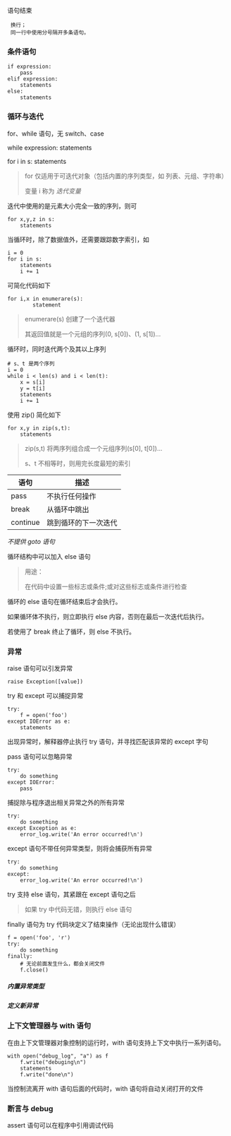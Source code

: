 语句结束

     换行；
     同一行中使用分号隔开多条语句。

### 条件语句

    if expression:
        pass
    elif expression:
        statements
    else:
        statements

### 循环与迭代

for、while 语句，无 switch、case

while expression:
        statements
 
for i in s:
        statements
> for 仅适用于可迭代对象（包括内置的序列类型，如 列表、元组、字符串）
>
> 变量 i 称为 *迭代变量*

迭代中使用的是元素大小完全一致的序列，则可

    for x,y,z in s:
        statements

当循环时，除了数据值外，还需要跟踪数字索引，如

    i = 0
    for i in s:
        statements
        i += 1

可简化代码如下

    for i,x in enumerare(s):
            statement
> enumerare(s) 创建了一个迭代器
> 
> 其返回值就是一个元组的序列(0, s[0])、(1, s[1])...

循环时，同时迭代两个及其以上序列

    # s、t 是两个序列
    i = 0
    while i < len(s) and i < len(t):
        x = s[i]
        y = t[i]
        statements
        i += 1

使用 zip() 简化如下

    for x,y in zip(s,t):
        statements
> zip(s,t) 将两序列组合成一个元组序列(s[0], t[0])...
> 
> s、t 不相等时，则用完长度最短的索引

语句|描述
---|---
pass|不执行任何操作
break|从循环中跳出
continue|跳到循环的下一次迭代

*不提供 goto 语句*

循环结构中可以加入 else 语句
> 用途：
> 
> 在代码中设置一些标志或条件;或对这些标志或条件进行检查

循环的 else 语句在循环结束后才会执行。

如果循环体不执行，则立即执行 else 内容，否则在最后一次迭代后执行。

若使用了 break 终止了循环，则 else 不执行。

### 异常

raise 语句可以引发异常

    raise Exception([value])

try 和 except 可以捕捉异常

    try:
        f = open('foo')
    except IOError as e:
        statements

出现异常时，解释器停止执行 try 语句，并寻找匹配该异常的 except 字句

pass 语句可以忽略异常

    try:
        do something
    except IOError:
        pass

捕捉除与程序退出相关异常之外的所有异常

    try:
        do something
    except Exception as e:
        error_log.write('An error occurred!\n')

except 语句不带任何异常类型，则将会捕获所有异常

    try:
        do something
    except:
        error_log.write('An error occurred!\n')

try 支持 else 语句，其紧跟在 except 语句之后
> 如果 try 中代码无错，则执行 else 语句

finally 语句为 try 代码块定义了结束操作（无论出现什么错误）

    f = open('foo', 'r')
    try:
        do something
    finally:
        # 无论前面发生什么，都会关闭文件
        f.close()

##### 内置异常类型

##### 定义新异常

### 上下文管理器与 with 语句

在由上下文管理器对象控制的运行时，with 语句支持上下文中执行一系列语句。

    with open("debug_log", "a") as f
        f.write("debuging\n")
        statements
        f.write("done\n")

当控制流离开 with 语句后面的代码时，with 语句将自动关闭打开的文件

### 断言与 __debug__

assert 语句可以在程序中引用调试代码
